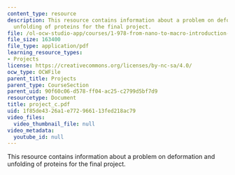 ```yaml
---
content_type: resource
description: This resource contains information about a problem on deformation and
  unfolding of proteins for the final project.
file: /ol-ocw-studio-app/courses/1-978-from-nano-to-macro-introduction-to-atomistic-modeling-techniques-january-iap-2007/1f85de4326a1e772966113fed218ac79_project_c.pdf
file_size: 163400
file_type: application/pdf
learning_resource_types:
- Projects
license: https://creativecommons.org/licenses/by-nc-sa/4.0/
ocw_type: OCWFile
parent_title: Projects
parent_type: CourseSection
parent_uid: 90f60c06-d578-ff04-ac25-c2799d5bf7d9
resourcetype: Document
title: project_c.pdf
uid: 1f85de43-26a1-e772-9661-13fed218ac79
video_files:
  video_thumbnail_file: null
video_metadata:
  youtube_id: null
---
```

This resource contains information about a problem on deformation and unfolding of proteins for the final project.